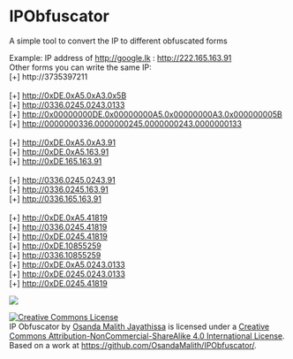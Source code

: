 # IPObfuscator
A simple tool to convert the IP to different obfuscated forms 

Example:
IP address of http://google.lk : http://222.165.163.91<br>
Other forms you can write the same IP:<br>
[+] http://3735397211<br>
<br>
[+] http://0xDE.0xA5.0xA3.0x5B<br>
[+] http://0336.0245.0243.0133<br>
[+] http://0x00000000DE.0x00000000A5.0x00000000A3.0x000000005B<br>
[+] http://0000000336.0000000245.0000000243.0000000133<br>
<br>
[+] http://0xDE.0xA5.0xA3.91<br>
[+] http://0xDE.0xA5.163.91<br>
[+] http://0xDE.165.163.91<br>
<br>
[+] http://0336.0245.0243.91<br>
[+] http://0336.0245.163.91<br>
[+] http://0336.165.163.91<br>
<br>
[+] http://0xDE.0xA5.41819<br>
[+] http://0336.0245.41819<br>
[+] http://0xDE.0245.41819<br>
[+] http://0xDE.10855259<br>
[+] http://0336.10855259<br>
[+] http://0xDE.0xA5.0243.0133<br>
[+] http://0xDE.0245.0243.0133<br>
[+] http://0xDE.0245.41819<br>

<img src="http://i.imgur.com/NdEhMQC.png">

<a rel="license" href="http://creativecommons.org/licenses/by-nc-sa/4.0/"><img alt="Creative Commons License" style="border-width:0" src="http://i.creativecommons.org/l/by-nc-sa/4.0/88x31.png" /></a><br /><span xmlns:dct="http://purl.org/dc/terms/" property="dct:title">IP Obfuscator</span> by <a xmlns:cc="http://creativecommons.org/ns#" href="http://osandamalith.wordpress.com" property="cc:attributionName" rel="cc:attributionURL">Osanda Malith Jayathissa</a> is licensed under a <a rel="license" href="http://creativecommons.org/licenses/by-nc-sa/4.0/">Creative Commons Attribution-NonCommercial-ShareAlike 4.0 International License</a>.<br />Based on a work at <a xmlns:dct="http://purl.org/dc/terms/" href="http://osandamalith.wordpress.com" rel="dct:source">https://github.com/OsandaMalith/IPObfuscator/</a>.
